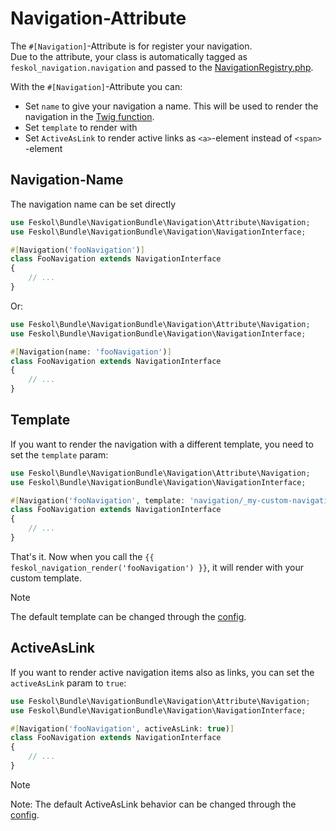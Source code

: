 # Navigation-Attribute

The `#[Navigation]`-Attribute is for register your navigation.  
Due to the attribute, your class is automatically tagged as
`feskol_navigation.navigation` and passed to the [NavigationRegistry.php](../src/Navigation/NavigationRegistry.php).

With the `#[Navigation]`-Attribute you can:

- Set `name` to give your navigation a name. This will be used to render the
  navigation in the [Twig function](twig-functions.md).
- Set `template` to render with
- Set `ActiveAsLink` to render active links as `<a>`-element instead of `<span>`
  -element

## Navigation-Name

The navigation name can be set directly

````php
use Feskol\Bundle\NavigationBundle\Navigation\Attribute\Navigation;
use Feskol\Bundle\NavigationBundle\Navigation\NavigationInterface;

#[Navigation('fooNavigation')]
class FooNavigation extends NavigationInterface
{
    // ...
}
````

Or:

```php
use Feskol\Bundle\NavigationBundle\Navigation\Attribute\Navigation;
use Feskol\Bundle\NavigationBundle\Navigation\NavigationInterface;

#[Navigation(name: 'fooNavigation')]
class FooNavigation extends NavigationInterface
{
    // ...
}
```

## Template

If you want to render the navigation with a different template, you need to set
the `template` param:

````php
use Feskol\Bundle\NavigationBundle\Navigation\Attribute\Navigation;
use Feskol\Bundle\NavigationBundle\Navigation\NavigationInterface;

#[Navigation('fooNavigation', template: 'navigation/_my-custom-navigation.html.twig')]
class FooNavigation extends NavigationInterface
{
    // ...
}
````

That's it. Now when you call the
`{{ feskol_navigation_render('fooNavigation') }}`, it will render with your
custom template.

> [!NOTE]
> The default template can be changed through the [config](config.md).

## ActiveAsLink

If you want to render active navigation items also as links, you can set the
`activeAsLink` param to `true`:

````php
use Feskol\Bundle\NavigationBundle\Navigation\Attribute\Navigation;
use Feskol\Bundle\NavigationBundle\Navigation\NavigationInterface;

#[Navigation('fooNavigation', activeAsLink: true)]
class FooNavigation extends NavigationInterface
{
    // ...
}
````

> [!NOTE]
> Note: The default ActiveAsLink behavior can be changed through
> the [config](config.md).
